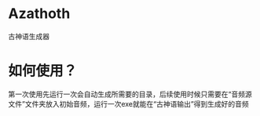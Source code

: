 # Azathoth
古神语生成器

# 如何使用？
第一次使用先运行一次会自动生成所需要的目录，后续使用时候只需要在“音频源文件”文件夹放入初始音频，运行一次exe就能在“古神语输出”得到生成好的音频
